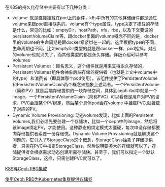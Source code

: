 在K8S的持久化存储中主要有以下几种分类：

- volume: 就是直接挂载在pod上的组件，k8s中所有的其他存储组件都是通过volume来跟pod直接联系的。volume有个type属性，type决定了挂载的存储是什么，常见的比如：emptyDir，hostPath，nfs，rbd，以及下文要说的persistentVolumeClaim等。跟docker里面的volume概念不同的是，docker里的volume的生命周期是跟docker紧紧绑在一起的。这里根据type的不同，生命周期也不同，比如emptyDir类型的就是跟docker一样，pod挂掉，对应的volume也就消失了，而其他类型的都是永久存储。详细介绍可以参考Volumes
- Persistent Volumes：顾名思义，这个组件就是用来支持永久存储的，Persistent Volumes组件会抽象后端存储的提供者（也就是上文中volume中的type）和消费者（即具体哪个pod使用）。该组件提供了PersistentVolume和PersistentVolumeClaim两个概念来抽象上述两者。一个PersistentVolume（简称PV）就是后端存储提供的一块存储空间，具体到ceph rbd中就是一个image，一个PersistentVolumeClaim（简称PVC）可以看做是用户对PV的请求，PVC会跟某个PV绑定，然后某个具体pod会在volume 中挂载PVC,就挂载了对应的PV。
- Dynamic Volume Provisioning: 动态volume发现，比如上面的Persistent Volumes,我们必须先要创建一个存储块，比如一个ceph中的image，然后将该image绑定PV，才能使用。这种静态的绑定模式太僵硬，每次申请存储都要向存储提供者索要一份存储快。Dynamic Volume Provisioning就是解决这个问题的。它引入了StorageClass这个概念，StorageClass抽象了存储提供者，只需在PVC中指定StorageClass，然后说明要多大的存储就可以了，存储提供者会根据需求动态创建所需存储快。甚至于，我们可以指定一个默认StorageClass，这样，只需创建PVC就可以了。





[K8S与Ceph RBD集成](https://blog.51cto.com/tryingstuff/2386821)

[使用Ceph RBD为Kubernetes集群提供存储卷](https://tonybai.com/2016/11/07/integrate-kubernetes-with-ceph-rbd/)


